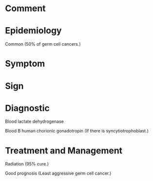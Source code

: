 # Comment

# Epidemiology

Common
(50% of germ cell cancers.)

# Symptom

# Sign

# Diagnostic

Blood lactate dehydrogenase

Blood B human chorionic gonadotropin
(If there is syncytiotrophoblast.)

# Treatment and Management

Radiation
(95% cure.)

Good prognosis
(Least aggressive germ cell cancer.)
